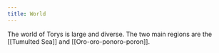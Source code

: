 ```yaml
---
title: World
---
```


The world of Torys is large and diverse. The two main regions are the [[Tumulted Sea]] and [[Oro-oro-ponoro-poron]].
